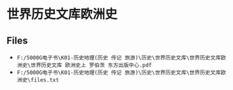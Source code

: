 # 世界历史文库欧洲史

## Files

- `F:/5000G电子书\K01-历史地理(历史 传记 旅游)\历史\世界历史文库\世界历史文库欧洲史\世界历史文库 欧洲史上 罗伯茨 东方出版中心.pdf`
- `F:/5000G电子书\K01-历史地理(历史 传记 旅游)\历史\世界历史文库\世界历史文库欧洲史\files.txt`
